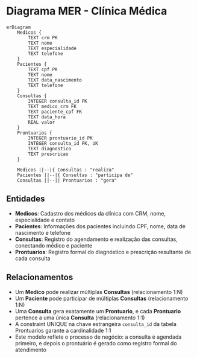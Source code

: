# Diagrama MER - Clínica Médica

```mermaid
erDiagram
    Medicos {
        TEXT crm PK
        TEXT nome
        TEXT especialidade
        TEXT telefone
    }
    Pacientes {
        TEXT cpf PK
        TEXT nome
        TEXT data_nascimento
        TEXT telefone
    }
    Consultas {
        INTEGER consulta_id PK
        TEXT medico_crm FK
        TEXT paciente_cpf FK
        TEXT data_hora
        REAL valor
    }
    Prontuarios {
        INTEGER prontuario_id PK
        INTEGER consulta_id FK, UK
        TEXT diagnostico
        TEXT prescricao
    }

    Medicos ||--|{ Consultas : "realiza"
    Pacientes ||--|{ Consultas : "participa de"
    Consultas ||--|| Prontuarios : "gera"
```

## Entidades

- **Medicos**: Cadastro dos médicos da clínica com CRM, nome, especialidade e contato
- **Pacientes**: Informações dos pacientes incluindo CPF, nome, data de nascimento e telefone
- **Consultas**: Registro do agendamento e realização das consultas, conectando médico e paciente
- **Prontuarios**: Registro formal do diagnóstico e prescrição resultante de cada consulta

## Relacionamentos

- Um **Medico** pode realizar múltiplas **Consultas** (relacionamento 1:N)
- Um **Paciente** pode participar de múltiplas **Consultas** (relacionamento 1:N)
- Uma **Consulta** gera exatamente um **Prontuario**, e cada **Prontuario** pertence a uma única **Consulta** (relacionamento 1:1)
- A constraint UNIQUE na chave estrangeira `consulta_id` da tabela Prontuarios garante a cardinalidade 1:1
- Este modelo reflete o processo de negócio: a consulta é agendada primeiro, e depois o prontuário é gerado como registro formal do atendimento